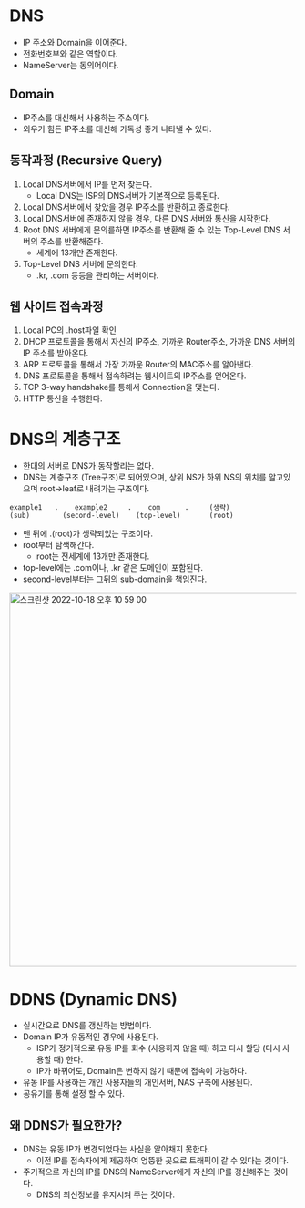 # DNS
- IP 주소와 Domain을 이어준다.
- 전화번호부와 같은 역할이다.
- NameServer는 동의어이다.

## Domain
- IP주소를 대신해서 사용하는 주소이다.
- 외우기 힘든 IP주소를 대신해 가독성 좋게 나타낼 수 있다.

## 동작과정 (Recursive Query)
1. Local DNS서버에서 IP를 먼저 찾는다.
   - Local DNS는 ISP의 DNS서버가 기본적으로 등록된다.
2. Local DNS서버에서 찾았을 경우 IP주소를 반환하고 종료한다.
3. Local DNS서버에 존재하지 않을 경우, 다른 DNS 서버와 통신을 시작한다.
4. Root DNS 서버에게 문의를하면 IP주소를 반환해 줄 수 있는 Top-Level DNS 서버의 주소를 반환해준다.
   - 세계에 13개만 존재한다. 
5. Top-Level DNS 서버에 문의한다.
    - .kr, .com 등등을 관리하는 서버이다.

## 웹 사이트 접속과정

1. Local PC의 .host파일 확인
2. DHCP 프로토콜을 통해서 자신의 IP주소, 가까운 Router주소, 가까운 DNS 서버의 IP 주소를 받아온다.
3. ARP 프로토콜을 통해서 가장 가까운 Router의 MAC주소를 알아낸다.
4. DNS 프로토콜을 통해서 접속하려는 웹사이트의 IP주소를 얻어온다.
5. TCP 3-way handshake를 통해서 Connection을 맺는다.
6. HTTP 통신을 수행한다.

# DNS의 계층구조
- 한대의 서버로 DNS가 동작할리는 없다.
- DNS는 계층구조 (Tree구조)로 되어있으며, 상위 NS가 하위 NS의 위치를 알고있으며 root->leaf로 내려가는 구조이다.

```text
example1   .    example2     .    com      .     (생략)
(sub)        (second-level)    (top-level)       (root)
```
- 맨 뒤에 .(root)가 생략되있는 구조이다.
- root부터 탐색해간다. 
  - root는 전세계에 13개만 존재한다.
- top-level에는 .com이나, .kr 같은 도메인이 포함된다.
- second-level부터는 그뒤의 sub-domain을 책임진다.

<img width="657" alt="스크린샷 2022-10-18 오후 10 59 00" src="https://user-images.githubusercontent.com/57896918/196460530-c44fe2fe-b409-42c1-89bc-8d864d07e397.png">


# DDNS (Dynamic DNS)
- 실시간으로 DNS를 갱신하는 방법이다.
- Domain IP가 유동적인 경우에 사용된다.
  - ISP가 정기적으로 유동 IP를 회수 (사용하지 않을 때) 하고 다시 할당 (다시 사용할 때) 한다. 
  - IP가 바뀌어도, Domain은 변하지 않기 때문에 접속이 가능하다.
- 유동 IP를 사용하는 개인 사용자들의 개인서버, NAS 구축에 사용된다.
- 공유기를 통해 설정 할 수 있다.

## 왜 DDNS가 필요한가?
- DNS는 유동 IP가 변경되었다는 사실을 알아채지 못한다.
  - 이전 IP를 접속자에게 제공하여 엉뚱한 곳으로 트래픽이 갈 수 있다는 것이다.
- 주기적으로 자신의 IP를 DNS의 NameServer에게 자신의 IP를 갱신해주는 것이다.
  - DNS의 최신정보를 유지시켜 주는 것이다.
